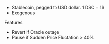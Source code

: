 - Stablecoin, pegged to USD dollar. 1 DSC = 1$
- Exogenous

Features
- Revert if Oracle outage
- Pause if Sudden Price Fluctation > 40%
